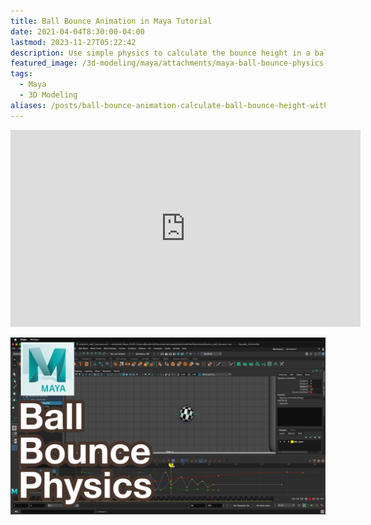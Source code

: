 ```yaml
---
title: Ball Bounce Animation in Maya Tutorial
date: 2021-04-04T8:30:00-04:00
lastmod: 2023-11-27T05:22:42
description: Use simple physics to calculate the bounce height in a ball animation
featured_image: /3d-modeling/maya/attachments/maya-ball-bounce-physics-tutorial.jpg
tags:
  - Maya
  - 3D Modeling
aliases: /posts/ball-bounce-animation-calculate-ball-bounce-height-with-physics-maya-tutorial/
---
```


<div class="iframe-16-9-container">
<iframe class="youTubeIframe"  width="560" height="315" src="https://www.youtube.com/embed/v7qQTfDQ3Ac?rel=0" title="Ball Bounce Animation in Maya Tutorial" frameborder="0" allow="accelerometer; autoplay; clipboard-write; encrypted-media; gyroscope; picture-in-picture; web-share" allowfullscreen></iframe>
</div>
</div>

[![Maya Ball Bounce animation](./attachments/maya-ball-bounce-physics-tutorial.jpg)](https://youtu.be/v7qQTfDQ3Ac)
